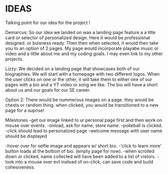 # IDEAS #

Talking point for our idea for the project !

Demarcus: So our idea we landed on was a landing page feature a a title card or selector of personalized design. Here it would be professional designed. or buisness ready. Then then when selected, it would then take you to an option of 2 pages. My page would incorporate playabe music or video and a little about me and my coding goals. I may even link to my other projects. 

Lizzy: We decided on a landing page that showcases both of our biographies. We will start with a homepage with two different logos. When the user clicks on one or the other, it will take them to either one of our pages with a bio and a YT video or song we like. The bio will have a short about us and our goals for our SE career.

Option 2: There would be nummerous images on a page. they would be chests or random thing. when clicked, you would be transitioned to a new page for a suprise!

Milestones
-get our image linked to ur personal page first and then work on mouse over events.
-onload, ask for name, store name. 
-pokeball is clicked.
-click should lead to personalized page
-welcome message with user name should be displayed

-hover over for selfie image and appears w/ short bio.
-'click to learn more' button loads at the bottom of bio. (empty page for now).
-when scrolled down or clicked, name collected will have been added to a list of vistors.
-look into a mouse over evt instead of on-click, can save code and build cohesiveness.
